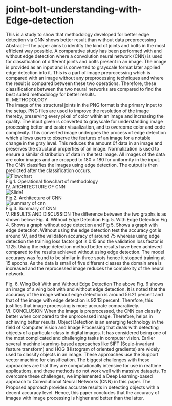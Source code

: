 # joint-bolt-understanding-with-Edge-detection
This is a study to show that methodology developed for better edge detection via CNN shows better result than without data preprocessing
<br />Abstract—The paper aims to identify the kind of joints and 
bolts in the most efficient way possible. A comparative study has 
been performed with and without edge detection where a 
convolution neural network (CNN) is used for classification of 
different joints and bolts present in an image. The image is 
provided as an input and is converted to grayscale format later 
applied edge detection into it. This is a part of image preprocessing which is compared with an image without any preprocessing techniques and where the result is compared between 
these two operations. Therefore, these classifications between 
the two neural networks are compared to find the best suited 
methodology for better results.
<br />III. METHODOLOGY
<br />The image of the structural joints in the PNG format is the 
primary input to the setup. PNG files are used to improve the 
resolution of the image thereby, preserving every pixel of 
color within an image and increasing the quality. The input 
given is converted to grayscale for understanding image 
processing better and easier visualization, and to overcome 
color and code complexity. This converted image undergoes 
the process of edge detection which allows users to observe 
the features of an image for a notable change in the gray level. 
This reduces the amount 0f data in an image and preserves 
the structural properties of an image. Normalization is used 
to ensure a similar distribution of data in the test image. All 
images of the data are color images and are cropped to 180 ×
180 for uniformity in the input. The CNN classifies the 
images using edge detection. The output is then predicted
after the classification occurs. 
<br />![Flowchart](https://user-images.githubusercontent.com/115657319/197710059-23ba2659-06a2-4acb-863e-79b11b4f7aee.png)
<br />Fig.1. Operational flowchart of methodology
<br />IV. ARCHITECTURE OF CNN
<br />![Slide1](https://user-images.githubusercontent.com/115657319/197709059-fed1cda0-4cbb-4204-a59c-755d613e6958.JPG)
<br />Fig.2. Architecture of CNN
<br />![summary of cnn](https://user-images.githubusercontent.com/115657319/197709587-c6c6301b-d5df-4acd-b4bc-21d85b4bfecc.jpg)
<br />Fig.3. Summary of CNN
<br />V. RESULTS AND DISCUSSION
The difference between the two graphs is as shown below:
Fig. 4. Without Edge Detection
Fig. 5. With Edge Detection
Fig 4. Shows a graph without edge detection and Fig 5.
Shows a graph with edge detection. Without using the edge
detection test the accuracy got is around 97, and the
validation accuracy of around 75 whereas using edge
detection the training loss factor got is 0.15 and the validation
loss factor is 1.125. Using the edge detection method better
results have been achieved compared to the results achieved
without using edge detection. The model accuracy was found
to be similar in three spots hence it stopped training at 15
epochs. As the data is small of five different classes the
domain area is increased and the reprocessed image reduces
the complexity of the neural network.

Fig. 6. Wing Bolt With and Without Edge Detection
The above Fig. 6 shows an image of a wing bolt with and
without edge detection. It is noted that the accuracy of the
image without edge detection is around 56.21 percent and that
of the image with edge detection is 92.13 percent. Therefore,
this justifies that image processing is more accurate
comparatively.
<br />VI. CONCLUSION
When the image is preprocessed, the CNN can classify better
when compared to the unprocessed image. Therefore, helps
in achieving better results. Object Detection is an emerging
technology in the field of Computer Vision and Image
Processing that deals with detecting objects of a particular
class in digital images. It has considered being one of the
most complicated and challenging tasks in computer vision.
Earlier several machine learning-based approaches like SIFT
(Scale-invariant feature transform) and HOG (Histogram of
oriented gradients) are widely used to classify objects in an
image. These approaches use the Support vector machine for
classification. The biggest challenges with these approaches
are that they are computationally intensive for use in realtime applications, and these methods do not work well with
massive datasets. To overcome these challenges, we
implemented a Deep Learning-based approach to
Convolutional Neural Networks (CNN) in this paper. The
Proposed approach provides accurate results in detecting
objects with a decent accuracy level. Hence, this paper
concludes that the accuracy of images with image processing
is higher and better than the latter.
